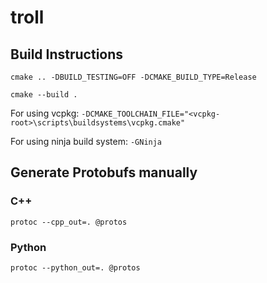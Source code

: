 # troll

## Build Instructions

`cmake .. -DBUILD_TESTING=OFF -DCMAKE_BUILD_TYPE=Release`

`cmake --build .`

For using vcpkg:
`-DCMAKE_TOOLCHAIN_FILE="<vcpkg-root>\scripts\buildsystems\vcpkg.cmake"`

For using ninja build system:
`-GNinja`


## Generate Protobufs manually

### C++
`protoc --cpp_out=. @protos`

### Python
`protoc --python_out=. @protos`
